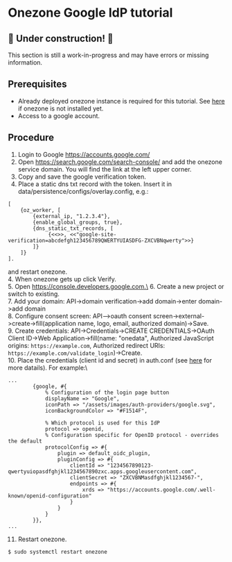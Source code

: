 # Onezone Google IdP tutorial

## 🚧 Under construction! 🚧

This section is still a work-in-progress and may have errors or missing information.  

<!-- toc -->

## Prerequisites
* Already deployed onezone instance is required for this tutorial. See [here](../onezone_quick_tutorial.md) if onezone is not installed yet.
* Access to a google account.

## Procedure

1. Login to Google https://accounts.google.com/
2. Open https://search.google.com/search-console/ and add the onezone
    service domain. You will find the link at the left upper corner. 
2. Copy and save the google verification token.
3. Place a static dns txt record with the token. Insert it in data/persistence/configs/overlay.config, e.g.:
```
[
    {oz_worker, [
        {external_ip, "1.2.3.4"},
        {enable_global_groups, true},
        {dns_static_txt_records, [
             {<<>>, <<"google-site-verification=abcdefgh123456789QWERTYUIASDFG-ZXCVBNqwerty">>}
        ]}
    ]}
].
```
  and restart onezone.\
4. When onezone gets up click Verify.\
5. Open https://console.developers.google.com.\
6. Create a new project or switch to existing.\
7. Add your domain: API->domain verification->add domain->enter domain->add domain\
8. Configure consent screen: 
   API-->oauth consent screen->external->create->fill(application name, logo, email, authorized domain)->Save.\
9. Create credentials: API->Credentials->CREATE CREDENTIALS->OAuth Client ID->Web Application->fill(name: "onedata", Authorized JavaScript origins: `https://example.com`, Authorized redirect URIs: `https://example.com/validate_login`)->Create.\
10. Place the credentials (client id and secret) in auth.conf 
(see [here](./oidc-saml.md#config-file-structure) for more datails). For example:\
```
...
        {google, #{
            % Configuration of the login page button
            displayName => "Google",
            iconPath => "/assets/images/auth-providers/google.svg",
            iconBackgroundColor => "#F1514F",

            % Which protocol is used for this IdP
            protocol => openid,
            % Configuration specific for OpenID protocol - overrides the default
            protocolConfig => #{
                plugin => default_oidc_plugin,
                pluginConfig => #{
                    clientId => "1234567890123-qwertyuiopasdfghjkl1234567890zxc.apps.googleusercontent.com",
                    clientSecret => "ZXCVBNMasdfghjkl1234567-",
                    endpoints => #{
                        xrds => "https://accounts.google.com/.well-known/openid-configuration"
                    }
                }
            }
        }},
...
```
11. Restart onezone.
```
$ sudo systemctl restart onezone
```
